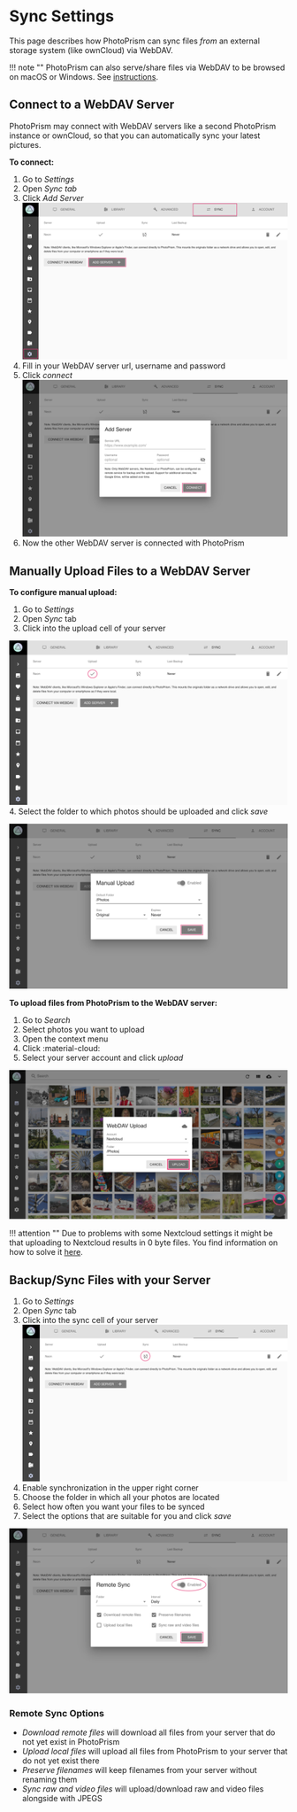 # Sync Settings

This page describes how PhotoPrism can sync files *from* an external storage system (like ownCloud) via WebDAV.

!!! note ""
    PhotoPrism can also serve/share files via WebDAV to be browsed on macOS or Windows.
    See [instructions](/user-guide/sync/webdav/).

## Connect to a WebDAV Server ##

PhotoPrism may connect with WebDAV servers like a second PhotoPrism instance or ownCloud,
so that you can automatically sync your latest pictures.

**To connect:**

1. Go to *Settings*
2. Open *Sync tab*
3. Click *Add Server*
    ![Screenshot](img/sync-1.png)
4. Fill in your WebDAV server url, username and password
5. Click *connect*
    ![Screenshot](img/sync-2.png)
6. Now the other WebDAV server is connected with PhotoPrism

## Manually Upload Files to a WebDAV Server ##

**To configure manual upload:**

1. Go to *Settings*
2. Open *Sync* tab
3. Click into the upload cell of your server

![Screenshot](img/sync-upload-1.png)
4. Select the folder to which photos should be uploaded and click *save*

![Screenshot](img/sync-upload-2.png)

**To upload files from PhotoPrism to the WebDAV server:**

1. Go to *Search*
2. Select photos you want to upload
3. Open the context menu
4. Click :material-cloud:
5. Select your server account and click *upload*

![Screenshot](img/upload-3.png)

!!! attention ""
    Due to problems with some Nextcloud settings it might be that uploading to Nextcloud results in 0 byte files. You find information on how to solve it [here](https://github.com/photoprism/photoprism/issues/443).

## Backup/Sync Files with your Server ##

1. Go to *Settings*
2. Open *Sync* tab
3. Click into the sync cell of your server
![Screenshot](img/sync-sync-1.png)
4. Enable synchronization in the upper right corner
5. Choose the folder in which all your photos are located
6. Select how often you want your files to be synced
7. Select the options that are suitable for you and click *save*

![Screenshot](img/sync-sync-2.png)

### Remote Sync Options ###

* *Download remote files* will download all files from your server that do not yet exist in PhotoPrism
* *Upload local files* will upload all files from PhotoPrism to your server that do not yet exist there
* *Preserve filenames* will keep filenames from your server without renaming them
* *Sync raw and video files* will upload/download raw and video files alongside with JPEGS



